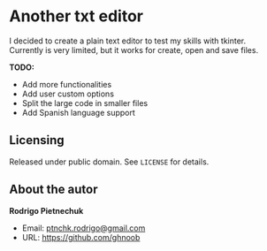 # Another txt editor

I decided to create a plain text editor to test my skills with tkinter.  
Currently is very limited, but it works for create, open and save files.

**TODO:**
* Add more functionalities
* Add user custom options
* Split the large code in smaller files
* Add Spanish language support

## Licensing
Released under public domain. See `LICENSE` for details.

## About the autor
**Rodrigo Pietnechuk**
* Email: ptnchk.rodrigo@gmail.com
* URL: https://github.com/ghnoob